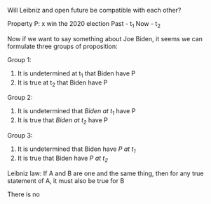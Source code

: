 Will Leibniz and open future be compatible with each other?

Property P: x win the 2020 election
Past - t<sub>1</sub>
Now - t<sub>2</sub>

Now if we want to say something about Joe Biden, it seems we can formulate three groups of proposition:

Group 1:
1. It is undetermined at t<sub>1</sub> that Biden have P
2. It is true at t<sub>2</sub> that Biden have P

Group 2:
1. It is undetermined that *Biden at t<sub>1</sub>* have P
2. It is true that *Biden at t<sub>2</sub>* have P

Group 3:
1. It is undetermined that Biden have *P at t<sub>1</sub>*
2. It is true that Biden have *P at t<sub>2</sub>*

Leibniz law: If A and B are one and the same thing, then for any true statement of A, it must also be true for B

There is no 